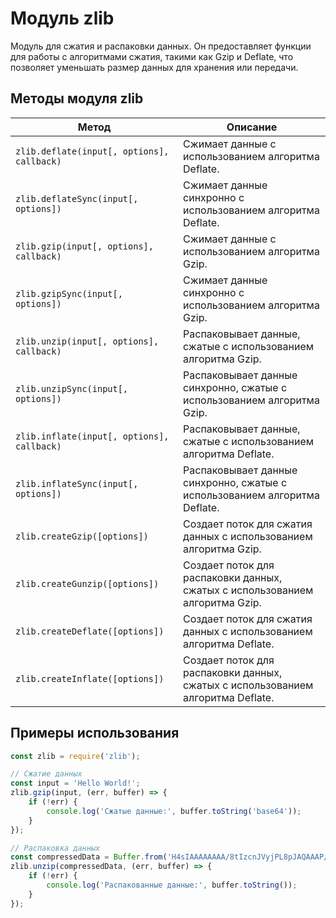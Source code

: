 # Модуль zlib

Модуль для сжатия и распаковки данных. Он предоставляет функции для работы с алгоритмами сжатия, такими как Gzip и Deflate, что позволяет уменьшать размер данных для хранения или передачи.

## Методы модуля zlib

| Метод                          | Описание                                                                 |
|--------------------------------|--------------------------------------------------------------------------|
| `zlib.deflate(input[, options], callback)` | Сжимает данные с использованием алгоритма Deflate.                  |
| `zlib.deflateSync(input[, options])` | Сжимает данные синхронно с использованием алгоритма Deflate.        |
| `zlib.gzip(input[, options], callback)` | Сжимает данные с использованием алгоритма Gzip.                     |
| `zlib.gzipSync(input[, options])` | Сжимает данные синхронно с использованием алгоритма Gzip.           |
| `zlib.unzip(input[, options], callback)` | Распаковывает данные, сжатые с использованием алгоритма Gzip.      |
| `zlib.unzipSync(input[, options])` | Распаковывает данные синхронно, сжатые с использованием алгоритма Gzip. |
| `zlib.inflate(input[, options], callback)` | Распаковывает данные, сжатые с использованием алгоритма Deflate.   |
| `zlib.inflateSync(input[, options])` | Распаковывает данные синхронно, сжатые с использованием алгоритма Deflate. |
| `zlib.createGzip([options])`   | Создает поток для сжатия данных с использованием алгоритма Gzip.      |
| `zlib.createGunzip([options])`  | Создает поток для распаковки данных, сжатых с использованием алгоритма Gzip. |
| `zlib.createDeflate([options])` | Создает поток для сжатия данных с использованием алгоритма Deflate.   |
| `zlib.createInflate([options])` | Создает поток для распаковки данных, сжатых с использованием алгоритма Deflate. |

## Примеры использования

```javascript
const zlib = require('zlib');

// Сжатие данных
const input = 'Hello World!';
zlib.gzip(input, (err, buffer) => {
    if (!err) {
        console.log('Сжатые данные:', buffer.toString('base64'));
    }
});

// Распаковка данных
const compressedData = Buffer.from('H4sIAAAAAAAA/8tIzcnJVyjPL8pJAQAAAP//AwC0gU0AAAA=', 'base64');
zlib.unzip(compressedData, (err, buffer) => {
    if (!err) {
        console.log('Распакованные данные:', buffer.toString());
    }
});
```

```
